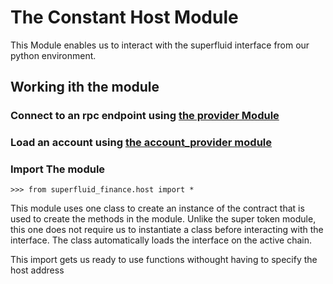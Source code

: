 # The Constant Host Module

This Module enables us to interact with the superfluid interface from our python environment.

## Working ith the module

### Connect to an rpc endpoint using [**the provider Module**](/PROVIDE.md)
### Load an account using [**the account_provider module**](/ACOUNT.md)

### Import The module
```
>>> from superfluid_finance.host import * 
```
This module uses one class to create an instance of the contract that is used to create the methods in the module. Unlike the super token module, this one does not require us to instantiate a class before interacting with the interface. The class automatically loads the interface on the active chain.

This import gets us ready to use functions withought having to specify the host address




